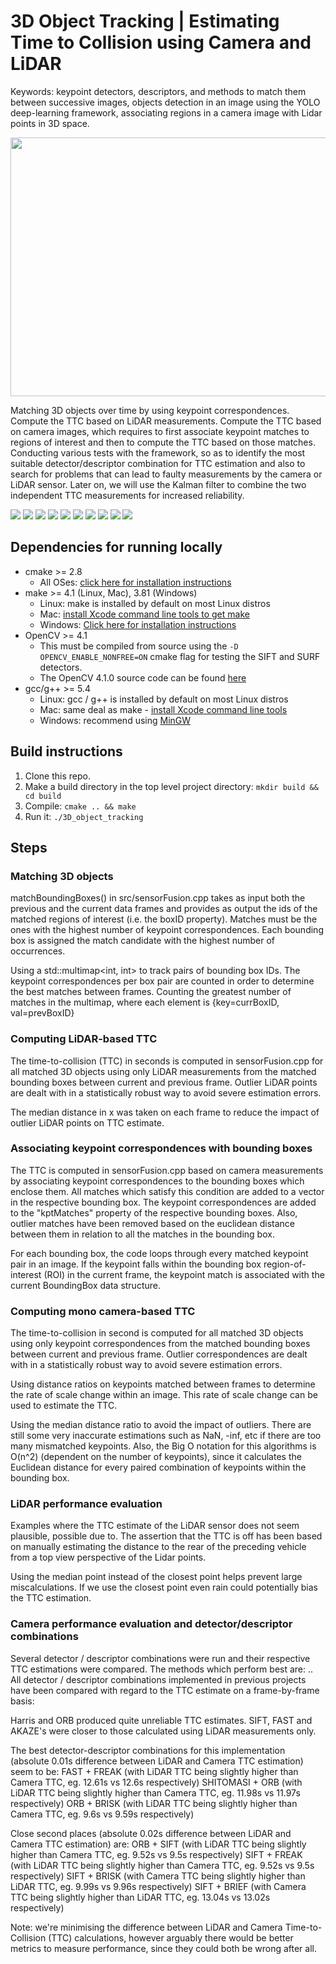 # 3D Object Tracking | Estimating Time to Collision using Camera and LiDAR

Keywords: keypoint detectors, descriptors, and methods to match them between successive images, objects detection in an image using the YOLO deep-learning framework, associating regions in a camera image with Lidar points in 3D space.

<img src="images/pipeline.png" width="779" height="414" />

Matching 3D objects over time by using keypoint correspondences. 
Compute the TTC based on LiDAR measurements. 
Compute the TTC based on camera images, which requires to first associate keypoint matches to regions of interest and then to compute the TTC based on those matches. 
Conducting various tests with the framework, so as to identify the most suitable detector/descriptor combination for TTC estimation and also to search for problems that can lead to faulty measurements by the camera or LiDAR sensor. 
Later on, we will use the Kalman filter to combine the two independent TTC measurements for increased reliability.

<img src="images/new-group-1.jpg" />

<img src="images/3.png" />

<img src="images/4.png" />

<img src="images/6.png" />

<img src="images/7.png" />

<img src="images/9.png" />

<img src="images/10.png" />

<img src="images/1.png" />

<img src="images/2.png" />

<img src="images/8.png" />



## Dependencies for running locally
* cmake >= 2.8
  * All OSes: [click here for installation instructions](https://cmake.org/install/)
* make >= 4.1 (Linux, Mac), 3.81 (Windows)
  * Linux: make is installed by default on most Linux distros
  * Mac: [install Xcode command line tools to get make](https://developer.apple.com/xcode/features/)
  * Windows: [Click here for installation instructions](http://gnuwin32.sourceforge.net/packages/make.htm)
* OpenCV >= 4.1
  * This must be compiled from source using the `-D OPENCV_ENABLE_NONFREE=ON` cmake flag for testing the SIFT and SURF detectors.
  * The OpenCV 4.1.0 source code can be found [here](https://github.com/opencv/opencv/tree/4.1.0)
* gcc/g++ >= 5.4
  * Linux: gcc / g++ is installed by default on most Linux distros
  * Mac: same deal as make - [install Xcode command line tools](https://developer.apple.com/xcode/features/)
  * Windows: recommend using [MinGW](http://www.mingw.org/)

## Build instructions

1. Clone this repo.
2. Make a build directory in the top level project directory: `mkdir build && cd build`
3. Compile: `cmake .. && make`
4. Run it: `./3D_object_tracking`



## Steps

### Matching 3D objects
matchBoundingBoxes() in src/sensorFusion.cpp takes as input both the previous and the current data frames and provides as output the ids of the matched regions of interest (i.e. the boxID property). Matches must be the ones with the highest number of keypoint correspondences. Each bounding box is assigned the match candidate with the highest number of occurrences.

Using a std::multimap<int, int> to track pairs of bounding box IDs. The keypoint correspondences per box pair are counted in order to determine the best matches between frames. Counting the greatest number of matches in the multimap, where each element is {key=currBoxID, val=prevBoxID}


### Computing LiDAR-based TTC
The time-to-collision (TTC) in seconds is computed in sensorFusion.cpp for all matched 3D objects using only LiDAR measurements from the matched bounding boxes between current and previous frame. Outlier LiDAR points are dealt with in a statistically robust way to avoid severe estimation errors.

The median distance in x was taken on each frame to reduce the impact of outlier LiDAR points on TTC estimate.


### Associating keypoint correspondences with bounding boxes
The TTC is computed in sensorFusion.cpp based on camera measurements by associating keypoint correspondences to the bounding boxes which enclose them. All matches which satisfy this condition are added to a vector in the respective bounding box. The keypoint correspondences are added to the "kptMatches" property of the respective bounding boxes. Also, outlier matches have been removed based on the euclidean distance between them in relation to all the matches in the bounding box.

For each bounding box, the code loops through every matched keypoint pair in an image. If the keypoint falls within the bounding box region-of-interest (ROI) in the current frame, the keypoint match is associated with the current BoundingBox data structure.


### Computing mono camera-based TTC
The time-to-collision in second is computed for all matched 3D objects using only keypoint correspondences from the matched bounding boxes between current and previous frame. Outlier correspondences are dealt with in a statistically robust way to avoid severe estimation errors.

Using distance ratios on keypoints matched between frames to determine the rate of scale change within an image. This rate of scale change can be used to estimate the TTC.

Using the median distance ratio to avoid the impact of outliers. There are still some very inaccurate estimations such as NaN, -inf, etc if there are too many mismatched keypoints. Also, the Big O notation for this algorithms is O(n^2) (dependent on the number of keypoints), since it calculates the Euclidean distance for every paired combination of keypoints within the bounding box.


### LiDAR performance evaluation
Examples where the TTC estimate of the LiDAR sensor does not seem plausible, possible due to. The assertion that the TTC is off has been based on manually estimating the distance to the rear of the preceding vehicle from a top view perspective of the Lidar points.

Using the median point instead of the closest point helps prevent large miscalculations. If we use the closest point even rain could potentially bias the TTC estimation.


### Camera performance evaluation and detector/descriptor combinations
Several detector / descriptor combinations were run and their respective TTC estimations were compared. The methods which perform best are: ..
All detector / descriptor combinations implemented in previous projects have been compared with regard to the TTC estimate on a frame-by-frame basis:

Harris and ORB produced quite unreliable TTC estimates. SIFT, FAST and AKAZE's were closer to those calculated using LiDAR measurements only.

The best detector-descriptor combinations for this implementation (absolute 0.01s difference between LiDAR and Camera TTC estimation) seem to be:
FAST + FREAK (with LiDAR TTC being slightly higher than Camera TTC, eg. 12.61s vs 12.6s respectively)
SHITOMASI + ORB (with LiDAR TTC being slightly higher than Camera TTC, eg. 11.98s vs 11.97s respectively)
ORB + BRISK (with LiDAR TTC being slightly higher than Camera TTC, eg. 9.6s vs 9.59s respectively)

Close second places (absolute 0.02s difference between LiDAR and Camera TTC estimation) are:
ORB + SIFT (with LiDAR TTC being slightly higher than Camera TTC, eg. 9.52s vs 9.5s respectively)
SIFT + FREAK (with LiDAR TTC being slightly higher than Camera TTC, eg. 9.52s vs 9.5s respectively)
SIFT + BRISK (with Camera TTC being slightly higher than LiDAR TTC, eg. 9.99s vs 9.96s respectively)
SIFT + BRIEF (with Camera TTC being slightly higher than LiDAR TTC, eg. 13.04s vs 13.02s respectively)

Note: we're minimising the difference between LiDAR and Camera Time-to-Collision (TTC) calculations, however arguably there would be better metrics to measure performance, since they could both be wrong after all.
